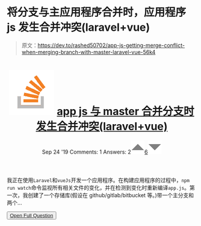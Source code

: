 # 将分支与主应用程序合并时，应用程序 js 发生合并冲突(laravel+vue)

> 原文：<https://dev.to/rashed50702/app-js-getting-merge-conflict-when-merging-branch-with-master-laravel-vue-56k4>

<header>

# ![](img/540c2ba90e5a347bd57c676bb96dfee0.png) [ app js 与 master 合并分支时发生合并冲突(laravel+vue)](https://stackoverflow.com/questions/58081636/app-js-getting-merge-conflict-when-merging-branch-with-master-laravelvue)

Sep 24 '19 Comments: 1 Answers: 2[![](img/83f13d376e6608cc602ae93b1cdbae4e.png)6![](img/fd423aaf5fec73c645f97544689ea934.png)](https://stackoverflow.com/questions/58081636/app-js-getting-merge-conflict-when-merging-branch-with-master-laravelvue) </header>

我正在使用`Laravel`和`vueJs`开发一个应用程序。在构建应用程序的过程中，`npm run watch`命令监视所有相关文件的变化，并在检测到变化时重新编译`app.js`。第一次，我创建了一个存储库(假设在 github/gitlab/bitbucket 等。)带一个主分支和两个…

<button class="ltag__stackexchange--btn" type="button">[Open Full Question](https://stackoverflow.com/questions/58081636/app-js-getting-merge-conflict-when-merging-branch-with-master-laravelvue)</button>
